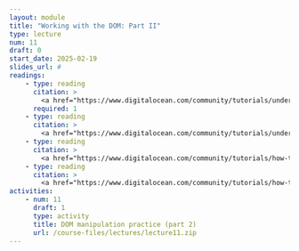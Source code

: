 ```yaml
---
layout: module
title: "Working with the DOM: Part II"
type: lecture
num: 11
draft: 0
start_date: 2025-02-19
slides_url: #
readings: 
    - type: reading
      citation: >
        <a href="https://www.digitalocean.com/community/tutorials/understanding-events-in-javascript" target="_blank">Understanding Events in JavaScript</a>. <em>Digital Ocean</em>
      required: 1
    - type: reading
      citation: >
        <a href="https://www.digitalocean.com/community/tutorials/understanding-the-dom-tree-and-nodes" target="_blank">Understanding the DOM Tree and Nodes</a>. <em>Digital Ocean</em>
    - type: reading
      citation: >
        <a href="https://www.digitalocean.com/community/tutorials/how-to-traverse-the-dom" target="_blank">How to Traverse the DOM</a>. <em>Digital Ocean</em>
    - type: reading
      citation: >
        <a href="https://www.digitalocean.com/community/tutorials/how-to-make-changes-to-the-dom" target="_blank">How to Make Changes to the DOM</a>. <em>Digital Ocean</em>
activities:
    - num: 11
      draft: 1
      type: activity
      title: DOM manipulation practice (part 2)
      url: /course-files/lectures/lecture11.zip
---
```

